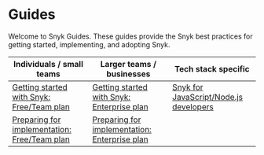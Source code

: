 # Guides

Welcome to Snyk Guides. These guides provide the Snyk best practices for getting started, implementing, and adopting Snyk.

| Individuals / small teams                                                                      | Larger teams / businesses                                                                        | Tech stack specific                                                                 |
| ---------------------------------------------------------------------------------------------- | ------------------------------------------------------------------------------------------------ | ----------------------------------------------------------------------------------- |
| [Getting started with Snyk: Free/Team plan](getting-started-with-snyk-free-team-plan.md)       | [Getting started with Snyk: Enterprise plan](getting-started-with-snyk-enterprise-plan.md)       | [Snyk for JavaScript/Node.js developers](snyk-for-javascript-node.js-developers.md) |
| [Preparing for implementation: Free/Team plan](preparing-for-implementation-free-team-plan.md) | [Preparing for implementation: Enterprise plan](preparing-for-implementation-enterprise-plan.md) |                                                                                     |
